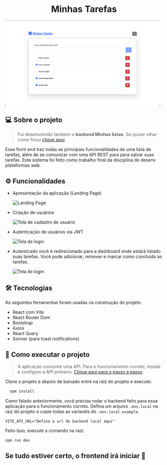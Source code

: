 <h1 align="center">
  Minhas Tarefas
</h1>

<p align="center" style="margin-right: 8px">
  <img src="./assets/readme/dashboard.png" />
</p>

## 💻 Sobre o projeto

> Foi desenvolvido também o **backend Minhas listas**. Se quiser olhar como ficou [clique aqui](https://github.com/kassiosilva/api-todo-list).

Esse front end traz todas as principais funcionalidades de uma lista de tarefas, além de se comunicar com uma API REST para para salvar suas tarefas. Este sistema foi feito como trabalho final da disciplina de desenv plataformas web.

## ⚙️ Funcionalidades

- Apresentação da aplicação (Landing Page)

  ![Landing Page](/assets/readme/landing-page.png "Home")

- Criação de usuários

  ![Tela de cadastro de usuário](/assets/readme/register.png "Cadastro")

- Autenticação de usuários via JWT

  ![Tela de login](/assets/readme/login.png "Login")

- Autenticado você é redirecionado para a dashboard onde estará listado suas tarefas. Você pode adicionar, remover e marcar como concluído as tarefas.

  ![Tela de login](/assets/readme/dashboard.png "Dashboard")

## 🛠 Tecnologias

As seguintes ferramentas foram usadas na construção do projeto:

- React com Vite
- React Router Dom
- Bootstrap
- Axios
- React Query
- Sonner (para toast notifications)

## 🚀 Como executar o projeto

> A aplicação consome uma API. Para o funcionamento correto, instale e configure a API primeiro. [Clique aqui para o passo a passo](https://github.com/kassiosilva/api-todo-list).

Clone o projeto e depois de baixado entre na raiz do projeto e execute:

```bash
  npm install
```

Como falado anteriormente, você precisa rodar o backend feito para essa aplicação para o funcionamento correto. Defina um arquivo `.env.local` na raiz do projeto e copie todas as variavéis do `.env.local.example`.

```
VITE_API_URL="Defina a url do backend local aqui"
```

Feito isso, execute o comando na raiz:

```bash
npm run dev
```

## Se tudo estiver certo, o frontend irá iniciar 🚀
